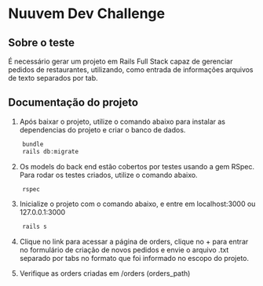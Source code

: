 # Nuuvem Dev Challenge
## Sobre o teste
É necessário gerar um projeto em Rails Full Stack capaz de gerenciar pedidos de restaurantes, utilizando, como entrada de informações arquivos de texto separados por tab.

## Documentação do projeto
1. Após baixar o projeto, utilize o comando abaixo para instalar as dependencias do projeto e criar o banco de dados.
```bash
    bundle
    rails db:migrate 
```

2. Os models do back end estão cobertos por testes usando a gem RSpec. Para rodar os testes criados, utilize o comando abaixo.
```bash
    rspec 
```

3. Inicialize o projeto com o comando abaixo, e entre em localhost:3000 ou 127.0.0.1:3000 
```bash
    rails s
```

4. Clique no link para acessar a página de orders, clique no + para entrar no formulário de criação de novos pedidos e envie o arquivo .txt separado por tabs no formato que foi informado no escopo do projeto.

5. Verifique as orders criadas em /orders (orders_path)
